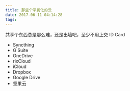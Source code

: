 ```yaml
---
title: 那些个平民化的云
date: 2017-06-11 04:14:28
tags:
---
```

共享个东西总是那么难，还是出墙吧，至少不用上交 ID Card
<!-- more -->

* Syncthing
* G Suite
* OneDrive
* rixCloud
* iCloud
* Dropbox
* Google Drive
* 坚果云
